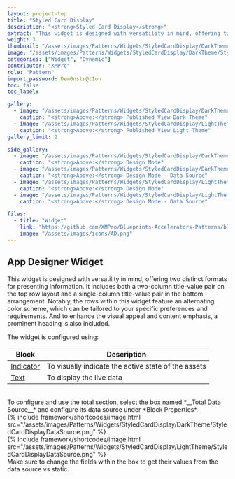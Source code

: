 ```yaml
---
layout: project-top
title: "Styled Card Display"
description: "<strong>Styled Card Display</strong>"
extract: "This widget is designed with versatility in mind, offering two distinct formats for presenting information."
weight: 3
thumbnail: "/assets/images/Patterns/Widgets/StyledCardDisplay/DarkTheme/StyledCardDisplayPublishedMode.png"
image: "/assets/images/Patterns/Widgets/StyledCardDisplay/DarkTheme/StyledCardDisplayPublishedMode.png"
categories: ["Widget", "Dynamic"]
contributor: "XMPro"
role: "Pattern"
import_password: Dem0nstr@t1on
toc: false
toc_label: 

gallery:
  - image: "/assets/images/Patterns/Widgets/StyledCardDisplay/DarkTheme/StyledCardDisplayPublishedMode.png"
    caption: "<strong>Above:</strong> Published View Dark Theme"
  - image: "/assets/images/Patterns/Widgets/StyledCardDisplay/LightTheme/StyledCardDisplayPublishedMode.png"
    caption: "<strong>Above:</strong> Published View Light Theme"
gallery_limit: 2

side_gallery:
  - image: "/assets/images/Patterns/Widgets/StyledCardDisplay/DarkTheme/StyledCardDisplayDesignMode.png"
    caption: "<strong>Above:</strong> Design Mode"
  - image: "/assets/images/Patterns/Widgets/StyledCardDisplay/DarkTheme/StyledCardDisplayDataSource.png"
    caption: "<strong>Above:</strong> Design Mode - Data Source"
  - image: "/assets/images/Patterns/Widgets/StyledCardDisplay/LightTheme/StyledCardDisplayDesignMode.png"
    caption: "<strong>Above:</strong> Design Mode"
  - image: "/assets/images/Patterns/Widgets/StyledCardDisplay/LightTheme/StyledCardDisplayDataSource.png"
    caption: "<strong>Above:</strong> Design Mode - Data Source"

files:
  - title: "Widget"
    link: "https://github.com/XMPro/Blueprints-Accelerators-Patterns/blob/master/Patterns/Widgets/Styled%20Card%20Display.xwid"
    image: "/assets/images/icons/AD.png"
---
```


## App Designer Widget
This widget is designed with versatility in mind, offering two distinct formats for presenting information. It includes both a two-column title-value pair on the top row layout and a single-column title-value pair in the bottom arrangement. Notably, the rows within this widget feature an alternating color scheme, which can be tailored to your specific preferences and requirements. And to enhance the visual appeal and content emphasis, a prominent heading is also included.

The widget is configured using: 

| Block                                  | Description                                                  |
| -------------------------------------- | ------------------------------------------------------------ |
| [Indicator](https://documentation.xmpro.com/blocks-toolbox/basic/indicator) | To visually indicate the active state of the assets |
| [Text](https://documentation.xmpro.com/blocks-toolbox/basic/text) | To display the live data |

<br />
To configure and use the total section, select the box named *__Total Data Source__* and configure its data source under *Block Properties*.  
<div class="inline_image">{% include framework/shortcodes/image.html src="/assets/images/Patterns/Widgets/StyledCardDisplay/DarkTheme/StyledCardDisplayDataSource.png" %}</div>
<div class="inline_image">{% include framework/shortcodes/image.html src="/assets/images/Patterns/Widgets/StyledCardDisplay/LightTheme/StyledCardDisplayDataSource.png" %}</div>
Make sure to change the fields within the box to get their values from the data source vs static.